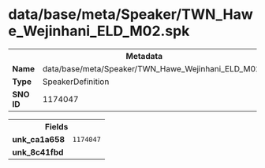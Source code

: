 <h1>data/base/meta/Speaker/TWN_Hawe_Wejinhani_ELD_M02.spk</h1><table><tr><th colspan="100%">Metadata</th></tr><tr><td><b>Name</b></td><td>data/base/meta/Speaker/TWN_Hawe_Wejinhani_ELD_M02.spk</td></tr><tr><td><b>Type</b></td><td>SpeakerDefinition</td></tr><tr><td><b>SNO ID</b></td><td>1174047</td></tr></table>

<table><tr><th colspan="100%">Fields</th></tr><tr><td><b>unk_ca1a658</b></td><td><code>1174047</code></td></tr><tr><td><b>unk_8c41fbd</b></td><td></td></tr></table>

